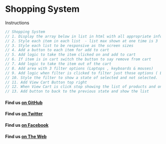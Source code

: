 # Shopping System

Instructions
```javascript
// Shopping System
// 1. Display the array below in list in html with all appropriate information provided (NOTE MUST BE DONE DYNAMICALLY )
// 2. Style each item in each list  - list max shown at one time is 3
// 3. Style each list to be responsive as the screen sizes
// 4. Add a button to each item for add to cart
// 5. Add logic to take the item clicked on and add to cart
// 6. If item is in cart switch the button to say remove from cart
// 7. Add logic to take the item out of the cart
// 8. Add area with 3 filter options (Laptops , keyboards & mouses)
// 9. Add logic when filter is clicked to filter just those options ( EX 2 options click show all of those items)
// 10. Style the filter to show a state of selected and not selected.
// 11. Add View Cart Button top right
// 12. When View Cart is click stop showing the list of products and only show the items in the cart
// 13. Add button to back to the previous state and show the list
```

#### Find us [on GitHub](https://github.com/GreenPioneer)
#### Find us [on Twitter](https://twitter.com/greenpioneerdev)
#### Find us [on Facebook](https://www.facebook.com/Green-Pioneer-Solutions-1023752974341910)
#### Find us [on The Web](http://greenpioneersolutions.com/)